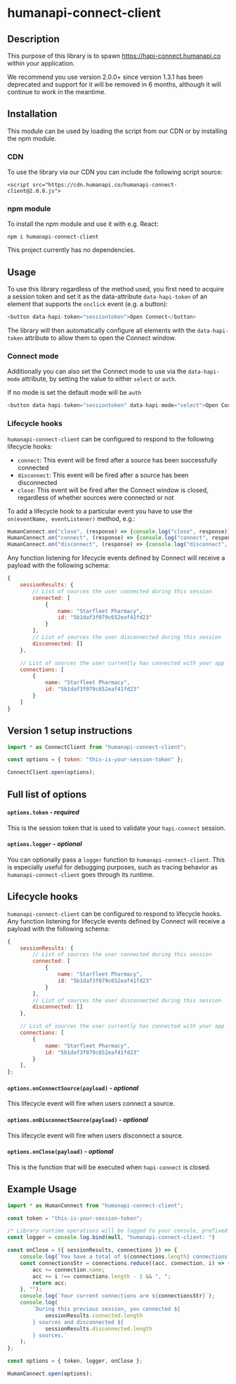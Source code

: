 # humanapi-connect-client

## Description

This purpose of this library is to spawn https://hapi-connect.humanapi.co within your application.

We recommend you use version 2.0.0+ since version 1.3.1 has been deprecated and support for it will be removed in 6 months, although it will continue to work in the meantime.

## Installation

This module can be used by loading the script from our CDN or by installing the npm module.

### CDN
To use the library via our CDN you can include the following script source:

`<script src="https://cdn.humanapi.co/humanapi-connect-client@2.0.0.js">`


### npm module
To install the npm module and use it with e.g. React:

`npm i humanapi-connect-client`

This project currently has no dependencies.

## Usage

To use this library regardless of the method used, you first need to acquire a session token and set it as the data-attribute `data-hapi-token` of an element that supports the `onclick` event (e.g. a button): 

```javascript
<button data-hapi-token="sessiontoken">Open Connect</button>
```

The library will then automatically configure all elements with the `data-hapi-token` attribute to allow them to open the Connect window.

### Connect mode
Additionally you can also set the Connect mode to use via the `data-hapi-mode` attribute, by setting the value to either `select` or `auth`. 

If no mode is set the default mode will be `auth`

```javascript
<button data-hapi-token="sessiontoken" data-hapi-mode="select">Open Connect in select mode</button>
```

### Lifecycle hooks

`humanapi-connect-client` can be configured to respond to the following lifecycle hooks:
 
 - `connect`: This event will be fired after a source has been successfully connected
 - `disconnect`: This event will be fired after a source has been disconnected
 - `close`: This event will be fired after the Connect window is closed, regardless of whether sources were connected or not
 
 To add a lifecycle hook to a particular event you have to use the `on(eventName, eventListener)` method, e.g.:
 
 ```javascript
HumanConnect.on("close", (response) => {console.log("close", response)});
HumanConnect.on("connect", (response) => {console.log("connect", response)});
HumanConnect.on("disconnect", (response) => {console.log("disconnect", response)});
```
 
 Any function listening for lifecycle events defined by Connect will receive a payload with the following schema:
 
 ```javascript
 {
     sessionResults: {
         // List of sources the user connected during this session
         connected: [
             {
                 name: "Starfleet Pharmacy",
                 id: "5b1daf3f079c652eaf41fd23"
             }
         ],
         // List of sources the user disconnected during this session
         disconnected: []
     },
 
     // List of sources the user currently has connected with your app
     connections: [
         {
             name: "Starfleet Pharmacy",
             id: "5b1daf3f079c652eaf41fd23"
         }
     ]
 }
 ```

## Version 1 setup instructions

```javascript
import * as ConnectClient from "humanapi-connect-client";

const options = { token: "this-is-your-session-token" };

ConnectClient.open(options);
```

## Full list of options

#### `options.token` - _required_

This is the session token that is used to validate your `hapi-connect` session.

#### `options.logger` - _optional_

You can optionally pass a `logger` function to `humanapi-connect-client`. This is especially useful for debugging purposes, such as tracing behavior as `humanapi-connect-client` goes through its runtime.


## Lifecycle hooks

`humanapi-connect-client` can be configured to respond to lifecycle hooks. Any function listening for lifecycle events defined by Connect will receive a payload with the following schema:

```javascript
{
    sessionResults: {
        // List of sources the user connected during this session
        connected: [
            {
                name: "Starfleet Pharmacy",
                id: "5b1daf3f079c652eaf41fd23"
            }
        ],
        // List of sources the user disconnected during this session
        disconnected: []
    },

    // List of sources the user currently has connected with your app
    connections: [
        {
            name: "Starfleet Pharmacy",
            id: "5b1daf3f079c652eaf41fd23"
        }
    ],
};
```

#### `options.onConnectSource(payload)` - _optional_

This lifecycle event will fire when users connect a source.

#### `options.onDisconnectSource(payload)` - _optional_

This lifecycle event will fire when users disconnect a source.

#### `options.onClose(payload)` - _optional_

This is the function that will be executed when `hapi-connect` is closed.

## Example Usage

```javascript
import * as HumanConnect from "humanapi-connect-client";

const token = "this-is-your-session-token";

/* Library runtime operations will be logged to your console, prefixed with "humanapi-connect-client" */
const logger = console.log.bind(null, "humanapi-connect-client: ")

const onClose = ({ sessionResults, connections }) => {
    console.log(`You have a total of ${connections.length} connections`);
    const connectionsStr = connections.reduce((acc, connection, i) => {
        acc += connection.name;
        acc += i !== connections.length - 1 && ", ";
        return acc;
    }, "");
    console.log(`Your current connections are ${connectionsStr}`);
    console.log(
        `During this previous session, you connected ${
            sessionResults.connected.length
        } sources and disconnected ${
            sessionResults.disconnected.length
        } sources.`
    );
};

const options = { token, logger, onClose };

HumanConnect.open(options);
```
